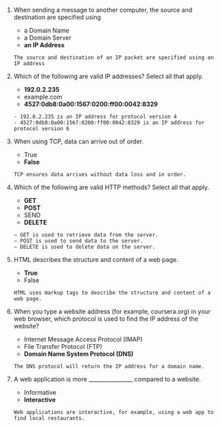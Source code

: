1. When sending a message to another computer, the source and destination are specified using
   - a Domain Name
   - a Domain Server
   - **an IP Address**
   ```
   The source and destination of an IP packet are specified using an IP address
   ```

2. Which of the following are valid IP addresses? Select all that apply.
   - **192.0.2.235**
   - example.com
   - **4527:0db8:0a00:1567:0200:ff00:0042:8329**
   ```
   - 192.0.2.235 is an IP address for protocol version 4
   - 4527:0db8:0a00:1567:0200:ff00:0042:8329 is an IP address for protocol version 6
   ```

3. When using TCP, data can arrive out of order.
   - True
   - **False**
   ```
   TCP ensures data arrives without data loss and in order.
   ```

4. Which of the following are valid HTTP methods? Select all that apply.
   - **GET**
   - **POST**
   - SEND
   - **DELETE**
   ```
   – GET is used to retrieve data from the server.
   – POST is used to send data to the server.
   – DELETE is used to delete data on the server.
   ```

5. HTML describes the structure and content of a web page.
   - **True**
   - False
   ```
   HTML uses markup tags to describe the structure and content of a web page.
   ```

6. When you type a website address (for example, coursera.org) in your web browser, which protocol is used to find the IP address of the website?
   - Internet Message Access Protocol (IMAP)
   - File Transfer Protocol (FTP)
   - **Domain Name System Protocol (DNS)**
   ```
   The DNS protocol will return the IP address for a domain name.
   ```

7. A web application is more ________________ compared to a website.
   - Informative
   - **Interactive**
   ```
   Web applications are interactive, for example, using a web app to find local restaurants.
   ```